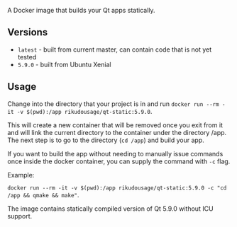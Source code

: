 A Docker image that builds your Qt apps statically.

## Versions

- `latest` - built from current master, can contain code that
is not yet tested
- `5.9.0` - built from Ubuntu Xenial

## Usage

Change into the directory that your project is in and run
`docker run --rm -it -v $(pwd):/app rikudousage/qt-static:5.9.0`.

This will create a new container that will be removed once you
exit from it and will link the current directory to the container
under the directory /app. The next step is to go to the directory
(`cd /app`) and build your app.

If you want to build the app without needing to manually issue
commands once inside the docker container, you can supply the 
command with `-c` flag.

Example:

`docker run --rm -it -v $(pwd):/app rikudousage/qt-static:5.9.0 -c
"cd /app && qmake && make"`.

The image contains statically compiled version of Qt 5.9.0 without
ICU support.
